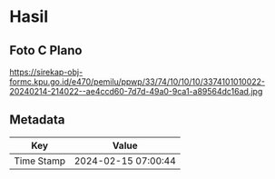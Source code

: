 # Hasil

## Foto C Plano

https://sirekap-obj-formc.kpu.go.id/e470/pemilu/ppwp/33/74/10/10/10/3374101010022-20240214-214022--ae4ccd60-7d7d-49a0-9ca1-a89564dc16ad.jpg


## Metadata

| Key        | Value               |
| ---------- | ------------------- |
| Time Stamp | 2024-02-15 07:00:44 |



